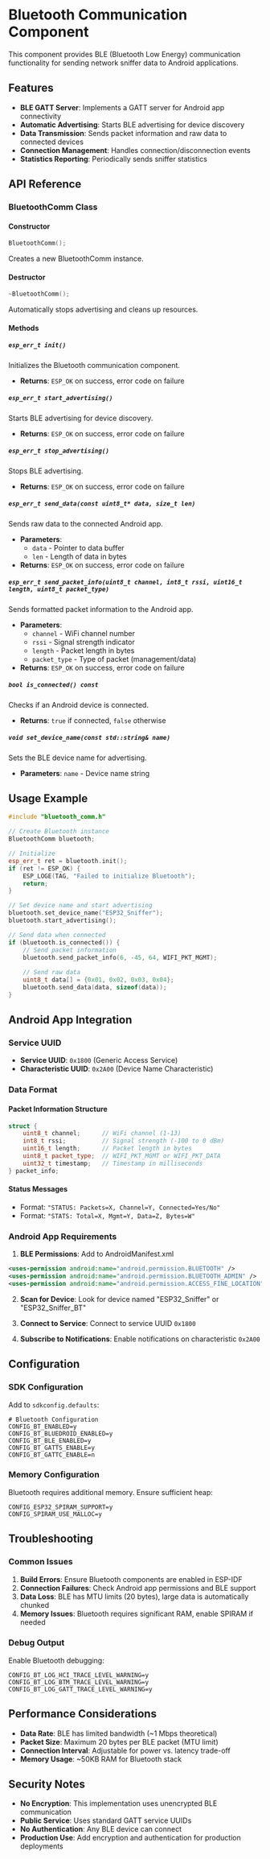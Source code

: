 # Bluetooth Communication Component

This component provides BLE (Bluetooth Low Energy) communication functionality for sending network sniffer data to Android applications.

## Features

- **BLE GATT Server**: Implements a GATT server for Android app connectivity
- **Automatic Advertising**: Starts BLE advertising for device discovery
- **Data Transmission**: Sends packet information and raw data to connected devices
- **Connection Management**: Handles connection/disconnection events
- **Statistics Reporting**: Periodically sends sniffer statistics

## API Reference

### BluetoothComm Class

#### Constructor
```cpp
BluetoothComm();
```
Creates a new BluetoothComm instance.

#### Destructor
```cpp
~BluetoothComm();
```
Automatically stops advertising and cleans up resources.

#### Methods

##### `esp_err_t init()`
Initializes the Bluetooth communication component.
- **Returns**: `ESP_OK` on success, error code on failure

##### `esp_err_t start_advertising()`
Starts BLE advertising for device discovery.
- **Returns**: `ESP_OK` on success, error code on failure

##### `esp_err_t stop_advertising()`
Stops BLE advertising.
- **Returns**: `ESP_OK` on success, error code on failure

##### `esp_err_t send_data(const uint8_t* data, size_t len)`
Sends raw data to the connected Android app.
- **Parameters**: 
  - `data` - Pointer to data buffer
  - `len` - Length of data in bytes
- **Returns**: `ESP_OK` on success, error code on failure

##### `esp_err_t send_packet_info(uint8_t channel, int8_t rssi, uint16_t length, uint8_t packet_type)`
Sends formatted packet information to the Android app.
- **Parameters**:
  - `channel` - WiFi channel number
  - `rssi` - Signal strength indicator
  - `length` - Packet length in bytes
  - `packet_type` - Type of packet (management/data)
- **Returns**: `ESP_OK` on success, error code on failure

##### `bool is_connected() const`
Checks if an Android device is connected.
- **Returns**: `true` if connected, `false` otherwise

##### `void set_device_name(const std::string& name)`
Sets the BLE device name for advertising.
- **Parameters**: `name` - Device name string

## Usage Example

```cpp
#include "bluetooth_comm.h"

// Create Bluetooth instance
BluetoothComm bluetooth;

// Initialize
esp_err_t ret = bluetooth.init();
if (ret != ESP_OK) {
    ESP_LOGE(TAG, "Failed to initialize Bluetooth");
    return;
}

// Set device name and start advertising
bluetooth.set_device_name("ESP32_Sniffer");
bluetooth.start_advertising();

// Send data when connected
if (bluetooth.is_connected()) {
    // Send packet information
    bluetooth.send_packet_info(6, -45, 64, WIFI_PKT_MGMT);
    
    // Send raw data
    uint8_t data[] = {0x01, 0x02, 0x03, 0x04};
    bluetooth.send_data(data, sizeof(data));
}
```

## Android App Integration

### Service UUID
- **Service UUID**: `0x1800` (Generic Access Service)
- **Characteristic UUID**: `0x2A00` (Device Name Characteristic)

### Data Format

#### Packet Information Structure
```cpp
struct {
    uint8_t channel;      // WiFi channel (1-13)
    int8_t rssi;          // Signal strength (-100 to 0 dBm)
    uint16_t length;      // Packet length in bytes
    uint8_t packet_type;  // WIFI_PKT_MGMT or WIFI_PKT_DATA
    uint32_t timestamp;   // Timestamp in milliseconds
} packet_info;
```

#### Status Messages
- Format: `"STATUS: Packets=X, Channel=Y, Connected=Yes/No"`
- Format: `"STATS: Total=X, Mgmt=Y, Data=Z, Bytes=W"`

### Android App Requirements

1. **BLE Permissions**: Add to AndroidManifest.xml
```xml
<uses-permission android:name="android.permission.BLUETOOTH" />
<uses-permission android:name="android.permission.BLUETOOTH_ADMIN" />
<uses-permission android:name="android.permission.ACCESS_FINE_LOCATION" />
```

2. **Scan for Device**: Look for device named "ESP32_Sniffer" or "ESP32_Sniffer_BT"

3. **Connect to Service**: Connect to service UUID `0x1800`

4. **Subscribe to Notifications**: Enable notifications on characteristic `0x2A00`

## Configuration

### SDK Configuration
Add to `sdkconfig.defaults`:
```
# Bluetooth Configuration
CONFIG_BT_ENABLED=y
CONFIG_BT_BLUEDROID_ENABLED=y
CONFIG_BT_BLE_ENABLED=y
CONFIG_BT_GATTS_ENABLE=y
CONFIG_BT_GATTC_ENABLE=n
```

### Memory Configuration
Bluetooth requires additional memory. Ensure sufficient heap:
```
CONFIG_ESP32_SPIRAM_SUPPORT=y
CONFIG_SPIRAM_USE_MALLOC=y
```

## Troubleshooting

### Common Issues

1. **Build Errors**: Ensure Bluetooth components are enabled in ESP-IDF
2. **Connection Failures**: Check Android app permissions and BLE support
3. **Data Loss**: BLE has MTU limits (20 bytes), large data is automatically chunked
4. **Memory Issues**: Bluetooth requires significant RAM, enable SPIRAM if needed

### Debug Output
Enable Bluetooth debugging:
```
CONFIG_BT_LOG_HCI_TRACE_LEVEL_WARNING=y
CONFIG_BT_LOG_BTM_TRACE_LEVEL_WARNING=y
CONFIG_BT_LOG_GATT_TRACE_LEVEL_WARNING=y
```

## Performance Considerations

- **Data Rate**: BLE has limited bandwidth (~1 Mbps theoretical)
- **Packet Size**: Maximum 20 bytes per BLE packet (MTU limit)
- **Connection Interval**: Adjustable for power vs. latency trade-off
- **Memory Usage**: ~50KB RAM for Bluetooth stack

## Security Notes

- **No Encryption**: This implementation uses unencrypted BLE communication
- **Public Service**: Uses standard GATT service UUIDs
- **No Authentication**: Any BLE device can connect
- **Production Use**: Add encryption and authentication for production deployments 